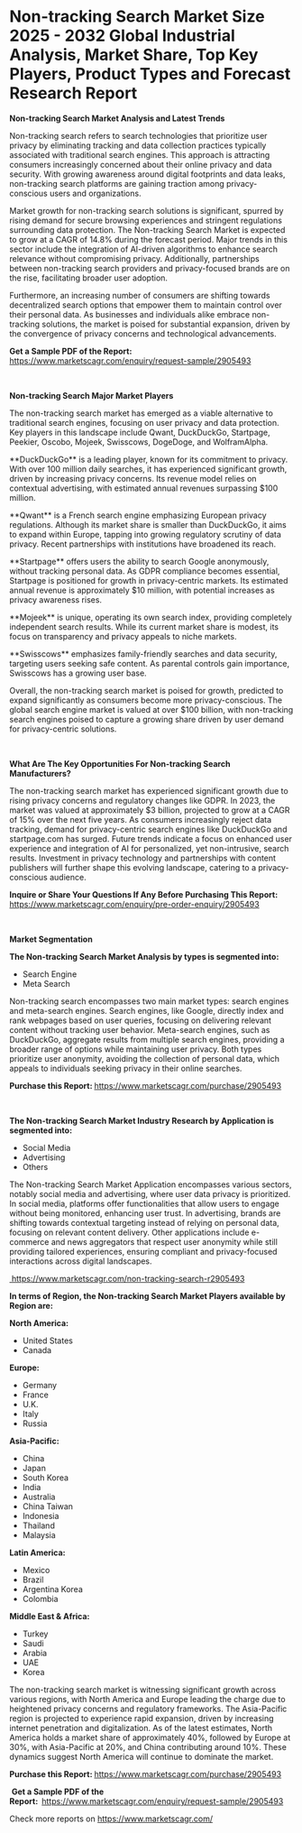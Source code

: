 <p><h1>Non-tracking Search Market Size 2025 - 2032 Global Industrial Analysis, Market Share, Top Key Players, Product Types and Forecast Research Report</h1></p><p><strong>Non-tracking Search Market Analysis and Latest Trends</strong></p>
<p><p>Non-tracking search refers to search technologies that prioritize user privacy by eliminating tracking and data collection practices typically associated with traditional search engines. This approach is attracting consumers increasingly concerned about their online privacy and data security. With growing awareness around digital footprints and data leaks, non-tracking search platforms are gaining traction among privacy-conscious users and organizations.</p><p>Market growth for non-tracking search solutions is significant, spurred by rising demand for secure browsing experiences and stringent regulations surrounding data protection. The Non-tracking Search Market is expected to grow at a CAGR of 14.8% during the forecast period. Major trends in this sector include the integration of AI-driven algorithms to enhance search relevance without compromising privacy. Additionally, partnerships between non-tracking search providers and privacy-focused brands are on the rise, facilitating broader user adoption.</p><p>Furthermore, an increasing number of consumers are shifting towards decentralized search options that empower them to maintain control over their personal data. As businesses and individuals alike embrace non-tracking solutions, the market is poised for substantial expansion, driven by the convergence of privacy concerns and technological advancements.</p></p>
<p><strong>Get a Sample PDF of the Report:&nbsp;</strong> <a href="https://www.marketscagr.com/enquiry/request-sample/2905493?utm_campaign=3199&utm_medium=2&utm_source=Github&utm_content=ia&utm_term=12032025&utm_id=non-tracking-search">https://www.marketscagr.com/enquiry/request-sample/2905493</a></p>
<p>&nbsp;</p>
<p><strong>Non-tracking Search Major Market Players</strong></p>
<p><p>The non-tracking search market has emerged as a viable alternative to traditional search engines, focusing on user privacy and data protection. Key players in this landscape include Qwant, DuckDuckGo, Startpage, Peekier, Oscobo, Mojeek, Swisscows, DogeDoge, and WolframAlpha.</p><p>**DuckDuckGo** is a leading player, known for its commitment to privacy. With over 100 million daily searches, it has experienced significant growth, driven by increasing privacy concerns. Its revenue model relies on contextual advertising, with estimated annual revenues surpassing $100 million.</p><p>**Qwant** is a French search engine emphasizing European privacy regulations. Although its market share is smaller than DuckDuckGo, it aims to expand within Europe, tapping into growing regulatory scrutiny of data privacy. Recent partnerships with institutions have broadened its reach.</p><p>**Startpage** offers users the ability to search Google anonymously, without tracking personal data. As GDPR compliance becomes essential, Startpage is positioned for growth in privacy-centric markets. Its estimated annual revenue is approximately $10 million, with potential increases as privacy awareness rises.</p><p>**Mojeek** is unique, operating its own search index, providing completely independent search results. While its current market share is modest, its focus on transparency and privacy appeals to niche markets.</p><p>**Swisscows** emphasizes family-friendly searches and data security, targeting users seeking safe content. As parental controls gain importance, Swisscows has a growing user base.</p><p>Overall, the non-tracking search market is poised for growth, predicted to expand significantly as consumers become more privacy-conscious. The global search engine market is valued at over $100 billion, with non-tracking search engines poised to capture a growing share driven by user demand for privacy-centric solutions.</p></p>
<p>&nbsp;</p>
<p><strong>What Are The Key Opportunities For Non-tracking Search Manufacturers?</strong></p>
<p><p>The non-tracking search market has experienced significant growth due to rising privacy concerns and regulatory changes like GDPR. In 2023, the market was valued at approximately $3 billion, projected to grow at a CAGR of 15% over the next five years. As consumers increasingly reject data tracking, demand for privacy-centric search engines like DuckDuckGo and startpage.com has surged. Future trends indicate a focus on enhanced user experience and integration of AI for personalized, yet non-intrusive, search results. Investment in privacy technology and partnerships with content publishers will further shape this evolving landscape, catering to a privacy-conscious audience.</p></p>
<p><strong>Inquire or Share Your Questions If Any Before Purchasing This Report:</strong> <a href="https://www.marketscagr.com/enquiry/pre-order-enquiry/2905493?utm_campaign=3199&utm_medium=2&utm_source=Github&utm_content=ia&utm_term=12032025&utm_id=non-tracking-search">https://www.marketscagr.com/enquiry/pre-order-enquiry/2905493</a></p>
<p>&nbsp;</p>
<p><strong>Market Segmentation</strong></p>
<p><strong>The Non-tracking Search Market Analysis by types is segmented into:</strong></p>
<p><ul><li>Search Engine</li><li>Meta Search</li></ul></p>
<p><p>Non-tracking search encompasses two main market types: search engines and meta-search engines. Search engines, like Google, directly index and rank webpages based on user queries, focusing on delivering relevant content without tracking user behavior. Meta-search engines, such as DuckDuckGo, aggregate results from multiple search engines, providing a broader range of options while maintaining user privacy. Both types prioritize user anonymity, avoiding the collection of personal data, which appeals to individuals seeking privacy in their online searches.</p></p>
<p><strong>Purchase this Report:&nbsp;</strong><a href="https://www.marketscagr.com/purchase/2905493?utm_campaign=3199&utm_medium=2&utm_source=Github&utm_content=ia&utm_term=12032025&utm_id=non-tracking-search">https://www.marketscagr.com/purchase/2905493</a></p>
<p>&nbsp;</p>
<p><strong>The Non-tracking Search Market Industry Research by Application is segmented into:</strong></p>
<p><ul><li>Social Media</li><li>Advertising</li><li>Others</li></ul></p>
<p><p>The Non-tracking Search Market Application encompasses various sectors, notably social media and advertising, where user data privacy is prioritized. In social media, platforms offer functionalities that allow users to engage without being monitored, enhancing user trust. In advertising, brands are shifting towards contextual targeting instead of relying on personal data, focusing on relevant content delivery. Other applications include e-commerce and news aggregators that respect user anonymity while still providing tailored experiences, ensuring compliant and privacy-focused interactions across digital landscapes.</p></p>
<p><a href="https://www.marketscagr.com/non-tracking-search-r2905493?utm_campaign=3199&utm_medium=2&utm_source=Github&utm_content=ia&utm_term=12032025&utm_id=non-tracking-search">&nbsp;https://www.marketscagr.com/non-tracking-search-r2905493</a></p>
<p><strong>In terms of Region, the Non-tracking Search Market Players available by Region are:</strong></p>
<p>
    <p> <strong> North America: </strong>
        <ul>
            <li>United States</li>
            <li>Canada</li>
        </ul>
        </p> 
    <p> <strong> Europe: </strong>
        <ul>
            <li>Germany</li>
            <li>France</li>
            <li>U.K.</li>
            <li>Italy</li>
            <li>Russia</li>
        </ul>
        </p> 
    <p> <strong> Asia-Pacific: </strong>
        <ul>
            <li>China</li>
            <li>Japan</li>
            <li>South Korea</li>
            <li>India</li>
            <li>Australia</li>
            <li>China Taiwan</li>
            <li>Indonesia</li>
            <li>Thailand</li>
            <li>Malaysia</li>
        </ul>
        </p> 
    <p> <strong> Latin America: </strong>
        <ul>
            <li>Mexico</li>
            <li>Brazil</li>
            <li>Argentina Korea</li>
            <li>Colombia</li>
        </ul>
        </p> 
    <p> <strong> Middle East & Africa: </strong>
        <ul>
            <li>Turkey</li>
            <li>Saudi</li>
            <li>Arabia</li>
            <li>UAE</li>
            <li>Korea</li>
        </ul>
    </p>
    </p>
<p><p>The non-tracking search market is witnessing significant growth across various regions, with North America and Europe leading the charge due to heightened privacy concerns and regulatory frameworks. The Asia-Pacific region is projected to experience rapid expansion, driven by increasing internet penetration and digitalization. As of the latest estimates, North America holds a market share of approximately 40%, followed by Europe at 30%, with Asia-Pacific at 20%, and China contributing around 10%. These dynamics suggest North America will continue to dominate the market.</p></p>
<p><strong>Purchase this Report: </strong><a href="https://www.marketscagr.com/purchase/2905493?utm_campaign=3199&utm_medium=2&utm_source=Github&utm_content=ia&utm_term=12032025&utm_id=non-tracking-search">https://www.marketscagr.com/purchase/2905493</a></p>
<p>&nbsp;<strong>Get a Sample PDF of the Report:&nbsp;&nbsp;</strong><a href="https://www.marketscagr.com/enquiry/request-sample/2905493?utm_campaign=3199&utm_medium=2&utm_source=Github&utm_content=ia&utm_term=12032025&utm_id=non-tracking-search">https://www.marketscagr.com/enquiry/request-sample/2905493</a></p>
<p><strong></strong></p>
<p>Check more reports on <a href="https://www.marketscagr.com/?utm_campaign=3199&utm_medium=2&utm_source=Github&utm_content=ia&utm_term=12032025&utm_id=non-tracking-search">https://www.marketscagr.com/</a></p>